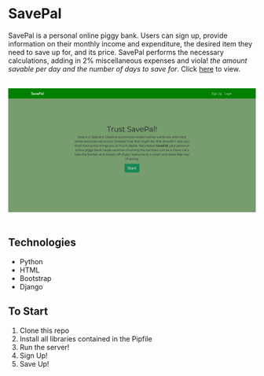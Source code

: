 # SavePal
SavePal is a personal online piggy bank. Users can sign up, provide information on their monthly income and expenditure, the desired item they need to save up for, and its price. SavePal performs the necessary calculations, adding in 2% miscellaneous expenses and viola! *the amount savable per day and the number of days to save for*. Click [here](https://remy.pythonanywhere.com) to view.
<br>
<br>

<img src="pictures/landing.png" width=800>
<br>
<br>

## Technologies
* Python
* HTML
* Bootstrap
* Django

## To Start 
<ol>
    <li>Clone this repo</li>
    <li>Install all libraries contained in the Pipfile</li>
    <li>Run the server!</li>
    <li>Sign Up!</li>
    <li>Save Up!</li>
<ol>